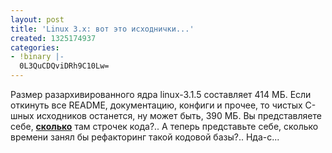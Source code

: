 ```yaml
---
layout: post
title: 'Linux 3.x: вот это исходнички...'
created: 1325174937
categories:
- !binary |-
  0L3QuCDQviDRh9C10Lw=
---
```

Размер разархивированного ядра linux-3.1.5 составляет 414 МБ. Если откинуть все README, документацию, конфиги и прочее, то чистых C-шных исходников останется, ну может быть, 390 МБ. Вы представляете себе, <strong><ins>сколько</ins></strong> там строчек кода?.. А теперь представьте себе, сколько времени занял бы рефакторинг такой кодовой базы?.. Нда-с...
